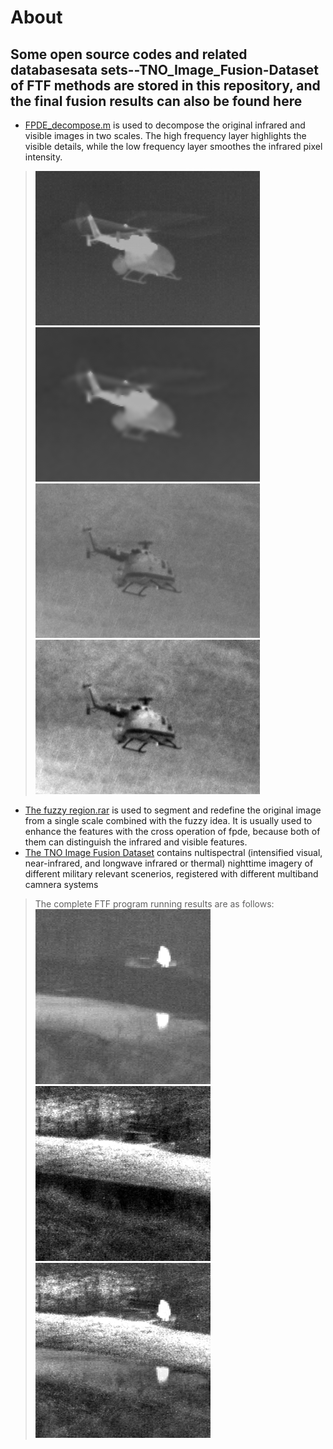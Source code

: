 About
====
Some open source codes and related databasesata sets--TNO_Image_Fusion-Dataset of FTF methods are stored in this repository, and the final fusion results can also be found here
----------
 +  [FPDE_decompose.m](https://github.com/dly31/FTF/blob/master/FPDE_decompose.m) is used to decompose the original infrared and visible images in two scales. The high frequency layer highlights the visible details, while the low frequency layer smoothes the infrared pixel intensity.
  >![IR](https://github.com/dly31/FTF/blob/master/IR.png)![FPDE_low](https://github.com/dly31/FTF/blob/master/FPDE_low.png)
  >![VIS](https://github.com/dly31/FTF/blob/master/VIS.png)![FPDE_high](https://github.com/dly31/FTF/blob/master/FPDE_high.png)
 +  [The fuzzy region.rar](https://github.com/dly31/FTF/blob/master/fuzzy%20region.rar) is used to segment and redefine the original image from a single scale combined with the fuzzy idea. It is usually used to enhance the features with the cross operation of fpde, because both of them can distinguish the infrared and visible features.
 +  [The TNO Image Fusion Dataset](https://figshare.com/articles/TN_Image_Fusion_Dataset/1008029) contains nultispectral (intensified visual, near-infrared, and longwave infrared or thermal) nighttime imagery of different military relevant scenerios, registered with different multiband camnera systems
>The complete FTF program running results are as follows:
> ![Bench_IR](https://github.com/dly31/FTF/blob/master/Bench_IR.tif)![Bench_VIS](https://github.com/dly31/FTF/blob/master/Bench_VIS.tif)![Bench_Fused](https://github.com/dly31/FTF/blob/master/Bench_Fused.png)
